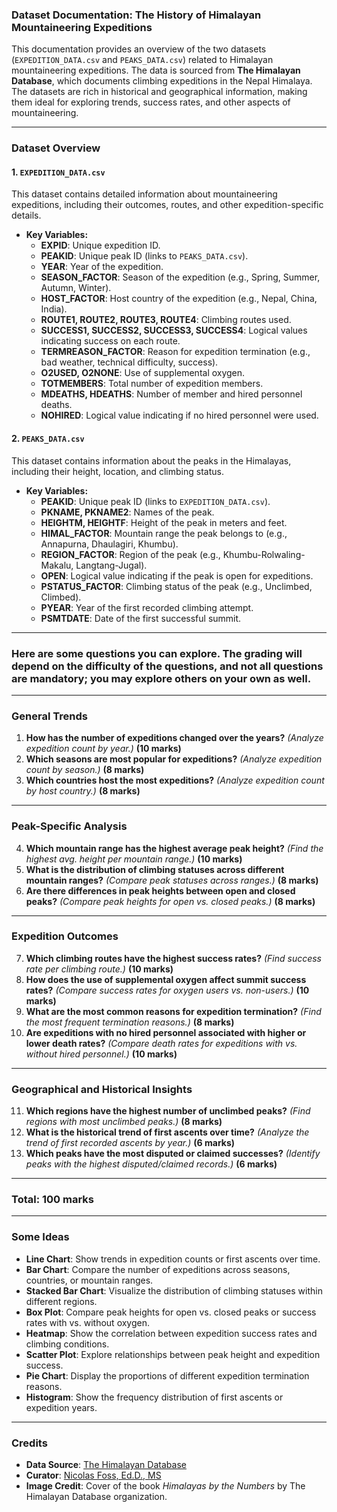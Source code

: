 ### Dataset Documentation: The History of Himalayan Mountaineering Expeditions

This documentation provides an overview of the two datasets (`EXPEDITION_DATA.csv` and `PEAKS_DATA.csv`) related to Himalayan mountaineering expeditions. The data is sourced from **The Himalayan Database**, which documents climbing expeditions in the Nepal Himalaya. The datasets are rich in historical and geographical information, making them ideal for exploring trends, success rates, and other aspects of mountaineering.

---

### **Dataset Overview**

#### **1. `EXPEDITION_DATA.csv`**
This dataset contains detailed information about mountaineering expeditions, including their outcomes, routes, and other expedition-specific details.

- **Key Variables:**
  - **EXPID**: Unique expedition ID.
  - **PEAKID**: Unique peak ID (links to `PEAKS_DATA.csv`).
  - **YEAR**: Year of the expedition.
  - **SEASON_FACTOR**: Season of the expedition (e.g., Spring, Summer, Autumn, Winter).
  - **HOST_FACTOR**: Host country of the expedition (e.g., Nepal, China, India).
  - **ROUTE1, ROUTE2, ROUTE3, ROUTE4**: Climbing routes used.
  - **SUCCESS1, SUCCESS2, SUCCESS3, SUCCESS4**: Logical values indicating success on each route.
  - **TERMREASON_FACTOR**: Reason for expedition termination (e.g., bad weather, technical difficulty, success).
  - **O2USED, O2NONE**: Use of supplemental oxygen.
  - **TOTMEMBERS**: Total number of expedition members.
  - **MDEATHS, HDEATHS**: Number of member and hired personnel deaths.
  - **NOHIRED**: Logical value indicating if no hired personnel were used.

#### **2. `PEAKS_DATA.csv`**
This dataset contains information about the peaks in the Himalayas, including their height, location, and climbing status.

- **Key Variables:**
  - **PEAKID**: Unique peak ID (links to `EXPEDITION_DATA.csv`).
  - **PKNAME, PKNAME2**: Names of the peak.
  - **HEIGHTM, HEIGHTF**: Height of the peak in meters and feet.
  - **HIMAL_FACTOR**: Mountain range the peak belongs to (e.g., Annapurna, Dhaulagiri, Khumbu).
  - **REGION_FACTOR**: Region of the peak (e.g., Khumbu-Rolwaling-Makalu, Langtang-Jugal).
  - **OPEN**: Logical value indicating if the peak is open for expeditions.
  - **PSTATUS_FACTOR**: Climbing status of the peak (e.g., Unclimbed, Climbed).
  - **PYEAR**: Year of the first recorded climbing attempt.
  - **PSMTDATE**: Date of the first successful summit.

---

### **Here are some questions you can explore. The grading will depend on the difficulty of the questions, and not all questions are mandatory; you may explore others on your own as well.**


---

### **General Trends**  
1. **How has the number of expeditions changed over the years?** *(Analyze expedition count by year.)* **(10 marks)**  
2. **Which seasons are most popular for expeditions?** *(Analyze expedition count by season.)* **(8 marks)**  
3. **Which countries host the most expeditions?** *(Analyze expedition count by host country.)* **(8 marks)**  

---

### **Peak-Specific Analysis**  
4. **Which mountain range has the highest average peak height?** *(Find the highest avg. height per mountain range.)* **(10 marks)**  
5. **What is the distribution of climbing statuses across different mountain ranges?** *(Compare peak statuses across ranges.)* **(8 marks)**  
6. **Are there differences in peak heights between open and closed peaks?** *(Compare peak heights for open vs. closed peaks.)* **(8 marks)**  

---

### **Expedition Outcomes**  
7. **Which climbing routes have the highest success rates?** *(Find success rate per climbing route.)* **(10 marks)**  
8. **How does the use of supplemental oxygen affect summit success rates?** *(Compare success rates for oxygen users vs. non-users.)* **(10 marks)**  
9. **What are the most common reasons for expedition termination?** *(Find the most frequent termination reasons.)* **(8 marks)**  
10. **Are expeditions with no hired personnel associated with higher or lower death rates?** *(Compare death rates for expeditions with vs. without hired personnel.)* **(10 marks)**  

---

### **Geographical and Historical Insights**  
11. **Which regions have the highest number of unclimbed peaks?** *(Find regions with most unclimbed peaks.)* **(8 marks)**  
12. **What is the historical trend of first ascents over time?** *(Analyze the trend of first recorded ascents by year.)* **(6 marks)**  
13. **Which peaks have the most disputed or claimed successes?** *(Identify peaks with the highest disputed/claimed records.)* **(6 marks)**  

---

### **Total: 100 marks**  

---


### **Some Ideas**  
- **Line Chart**: Show trends in expedition counts or first ascents over time.  
- **Bar Chart**: Compare the number of expeditions across seasons, countries, or mountain ranges.  
- **Stacked Bar Chart**: Visualize the distribution of climbing statuses within different regions.  
- **Box Plot**: Compare peak heights for open vs. closed peaks or success rates with vs. without oxygen.  
- **Heatmap**: Show the correlation between expedition success rates and climbing conditions.  
- **Scatter Plot**: Explore relationships between peak height and expedition success.  
- **Pie Chart**: Display the proportions of different expedition termination reasons.  
- **Histogram**: Show the frequency distribution of first ascents or expedition years.  

---

### **Credits**
- **Data Source**: [The Himalayan Database](https://www.himalayandatabase.com/downloads.html)
- **Curator**: [Nicolas Foss, Ed.D., MS](https://www.linkedin.com/in/nicolas-foss)
- **Image Credit**: Cover of the book *Himalayas by the Numbers* by The Himalayan Database organization.
